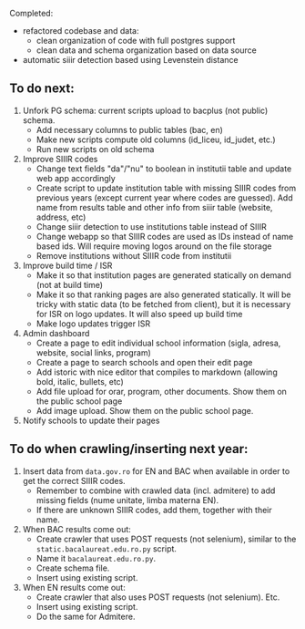 Completed:

- refactored codebase and data:
  - clean organization of code with full postgres support
  - clean data and schema organization based on data source
- automatic siiir detection based using Levenstein distance

## To do next:

1. Unfork PG schema: current scripts upload to bacplus (not public) schema.
   - Add necessary columns to public tables (bac, en)
   - Make new scripts compute old columns (id_liceu, id_judet, etc.)
   - Run new scripts on old schema
2. Improve SIIIR codes
   - Change text fields "da"/"nu" to boolean in institutii table and update web app accordingly
   - Create script to update institution table with missing SIIIR codes from previous years (except current year where codes are guessed). Add name from results table and other info from siiir table (website, address, etc)
   - Change siiir detection to use institutions table instead of SIIIR
   - Change webapp so that SIIIR codes are used as IDs instead of name based ids. Will require moving logos around on the file storage
   - Remove institutions without SIIIR code from institutii
3. Improve build time / ISR
   - Make it so that institution pages are generated statically on demand (not at build time)
   - Make it so that ranking pages are also generated statically. It will be tricky with static data (to be fetched from client), but it is necessary for ISR on logo updates. It will also speed up build time
   - Make logo updates trigger ISR
4. Admin dashboard
   - Create a page to edit individual school information (sigla, adresa, website, social links, program)
   - Create a page to search schools and open their edit page
   - Add istoric with nice editor that compiles to markdown (allowing bold, italic, bullets, etc)
   - Add file upload for orar, program, other documents. Show them on the public school page
   - Add image upload. Show them on the public school page.
5. Notify schools to update their pages

## To do when crawling/inserting next year:

1. Insert data from `data.gov.ro` for EN and BAC when available in order to get the correct SIIIR codes.
   - Remember to combine with crawled data (incl. admitere) to add missing fields (nume unitate, limba materna EN).
   - If there are unknown SIIIR codes, add them, together with their name.
2. When BAC results come out:
   - Create crawler that uses POST requests (not selenium), similar to the `static.bacalaureat.edu.ro.py` script.
   - Name it `bacalaureat.edu.ro.py`.
   - Create schema file.
   - Insert using existing script.
3. When EN results come out:
   - Create crawler that also uses POST requests (not selenium). Etc.
   - Insert using existing script.
   - Do the same for Admitere.
